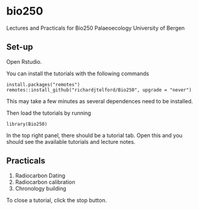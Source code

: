 # bio250

Lectures and Practicals for Bio250 Palaeoecology University of Bergen

## Set-up

Open Rstudio.

You can install the tutorials with the following commands

```
install.packages("remotes")
remotes::install_github("richardjtelford/Bio250", upgrade = "never")
```

This may take a few minutes as several dependences need to be installed.

Then load the tutorials by running 
```
library(Bio250)
```

In the top right panel, there should be a tutorial tab. Open this and you should see the available tutorials and lecture notes.

## Practicals

1. Radiocarbon Dating
2. Radiocarbon calibration
3. Chronology building

To close a tutorial, click the stop button.
